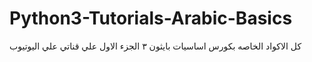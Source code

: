 # Python3-Tutorials-Arabic-Basics
كل الاكواد الخاصه بكورس اساسيات بايثون ٣ الجزء الاول علي قناتي علي اليوتيوب
